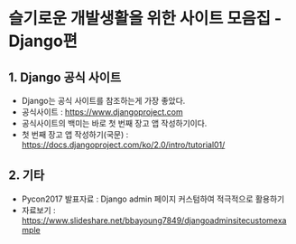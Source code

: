 # 슬기로운 개발생활을 위한 사이트 모음집 - Django편

## 1. Django 공식 사이트
 - Django는 공식 사이트를 참조하는게 가장 좋았다.
 - 공식사이트 : https://www.djangoproject.com
 - 공식사이트의 백미는 바로 첫 번째 장고 앱 작성하기이다.
 - 첫 번째 장고 앱 작성하기(국문) : https://docs.djangoproject.com/ko/2.0/intro/tutorial01/ 
  
## 2. 기타
 - Pycon2017 발표자료 : Django admin 페이지 커스텀하여 적극적으로 활용하기
 - 자료보기 : https://www.slideshare.net/bbayoung7849/djangoadminsitecustomexample